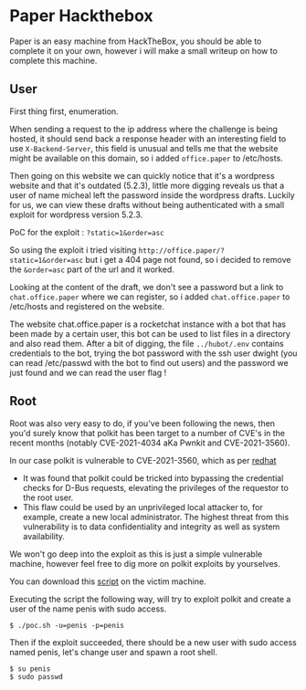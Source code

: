# Paper Hackthebox
Paper is an easy machine from HackTheBox, you should be able to complete it on your own, however i will make a small writeup on how to complete this machine.

## User
First thing first, enumeration.

When sending a request to the ip address where the challenge is being hosted, it should send back a response header with an interesting field to use `X-Backend-Server`, this field is unusual and tells me that the website might be available on this domain, so i added `office.paper` to /etc/hosts.

Then going on this website we can quickly notice that it's a wordpress website and that it's outdated (5.2.3), little more digging reveals us that a user of name micheal left the password inside the wordpress drafts. Luckily for us, we can view these drafts without being authenticated with a small exploit for wordpress version 5.2.3.

PoC for the exploit :
`?static=1&order=asc`

So using the exploit i tried visiting `http://office.paper/?static=1&order=asc` but i get a 404 page not found, so i decided to remove the `&order=asc` part of the url and it worked.

Looking at the content of the draft, we don't see a password but a link to `chat.office.paper` where we can register, so i added `chat.office.paper` to /etc/hosts and registered on the website.

The website chat.office.paper is a rocketchat instance with a bot that has been made by a certain user, this bot can be used to list files in a directory and also read them. After a bit of digging, the file `../hubot/.env` contains credentials to the bot, trying the bot password with the ssh user dwight (you can read /etc/passwd with the bot to find out users) and the password we just found and we can read the user flag !

## Root
Root was also very easy to do, if you've been following the news, then you'd surely know that polkit has been target to a number of CVE's in the recent months (notably CVE-2021-4034 aKa Pwnkit and CVE-2021-3560).

In our case polkit is vulnerable to CVE-2021-3560, which as per [redhat](https://access.redhat.com/security/cve/cve-2021-3560)
- It was found that polkit could be tricked into bypassing the credential checks for D-Bus requests, elevating the privileges of the requestor to the root user.
- This flaw could be used by an unprivileged local attacker to, for example, create a new local administrator. The highest threat from this vulnerability is to data confidentiality and integrity as well as system availability.

We won't go deep into the exploit as this is just a simple vulnerable machine, however feel free to dig more on polkit exploits by yourselves.

You can download this [script](https://github.com/secnigma/CVE-2021-3560-Polkit-Privilege-Esclation) on the victim machine.

Executing the script the following way, will try to exploit polkit and create a user of the name penis with sudo access.
```
$ ./poc.sh -u=penis -p=penis
```

Then if the exploit succeeded, there should be a new user with sudo access named penis, let's change user and spawn a root shell.
```
$ su penis
$ sudo passwd
```